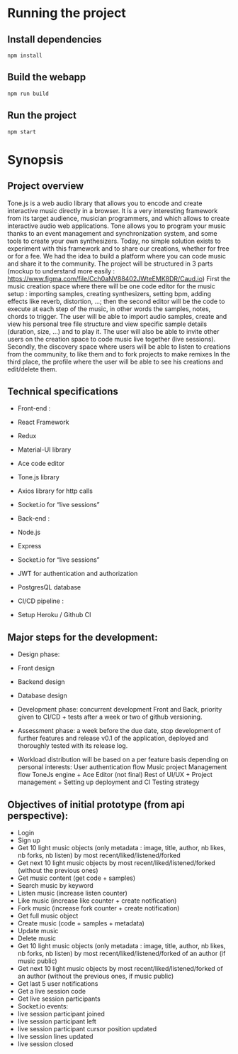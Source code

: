 
# Running the project
## Install dependencies
```
npm install
```

## Build the webapp
```
npm run build
```

## Run the project
```
npm start
```

# Synopsis

## Project overview

Tone.js is a web audio library that allows you to encode and create interactive music directly in a browser. It is a very interesting framework from its target audience, musician programmers, and which allows to create interactive audio web applications. Tone allows you to program your music thanks to an event management and synchronization system, and some tools to create your own synthesizers. Today, no simple solution exists to experiment with this framework and to share our creations, whether for free or for a fee. 
We had the idea to build a platform where you can code music and share it to the community. 
The project will be structured in 3 parts (mockup to understand more easily : https://www.figma.com/file/Cch0aNV88402JWteEMK8DR/Caud.io)
First the music creation space where there will be one code editor for the music setup : importing samples, creating synthesizers, setting bpm, adding effects like reverb, distortion, ...; then the second editor will be the code to execute at each step of the music, in other words the samples, notes, chords to trigger. The user will be able to import audio samples, create and view his personal tree file structure and view specific sample details (duration, size, ...) and to play it. The user will also be able to invite other users on the creation space to code music live together (live sessions).
Secondly, the discovery space where users will be able to listen to creations from the community, to like them and to fork projects to make remixes
In the third place, the profile where the user will be able to see his creations and edit/delete them.


## Technical specifications

- Front-end :
 - React Framework
 - Redux
 - Material-UI library 
 - Ace code editor
 - Tone.js library 
 - Axios library for http calls
 - Socket.io for “live sessions”

- Back-end :
 - Node.js
 - Express 
 - Socket.io for “live sessions”
 - JWT for authentication and authorization 
 - PostgresQL database

- CI/CD pipeline :
 - Setup Heroku / Github CI


## Major steps for the development:

- Design phase:
 - Front design
 - Backend design
 - Database design
- Development phase: 
concurrent development Front and Back, priority given to CI/CD + tests after a week or two of github versioning. 
- Assessment phase: 
a week before the due date, stop development of further features and release v0.1 of the application, deployed and thoroughly tested with its release log.

- Workload distribution 
will be based on a per feature basis depending on personal interests:
User authentication flow
Music project Management flow
ToneJs engine + Ace Editor (not final)
Rest of UI/UX + Project management + Setting up deployment and CI
Testing strategy



## Objectives of initial prototype (from api perspective):

- Login 
- Sign up
- Get 10 light music objects (only metadata : image, title, author, nb likes, nb forks, nb listen) by most recent/liked/listened/forked
- Get next 10 light music objects by most recent/liked/listened/forked (without the previous ones)
- Get music content (get code + samples)
- Search music by keyword
- Listen music (increase listen counter)
- Like music (increase like counter + create notification)
- Fork music (increase fork counter + create notification)
- Get full music object
- Create music (code + samples + metadata)
- Update music
- Delete music
- Get 10 light music objects (only metadata : image, title, author, nb likes, nb forks, nb listen) by most recent/liked/listened/forked of an author (if music public)
- Get next 10 light music objects by most recent/liked/listened/forked of an author (without the previous ones, if music public)
- Get last 5 user notifications
- Get a live session code
- Get live session participants
- Socket.io events:
- live session participant joined
- live session participant left
- live session participant cursor position updated
- live session lines updated
- live session closed
